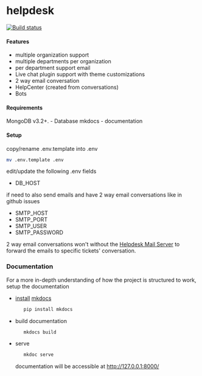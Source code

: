 # helpdesk

[![Build status](https://ci.appveyor.com/api/projects/status/l1dapsf26x4x3omi?svg=true)](https://ci.appveyor.com/project/danleyb2/helpdesk)

#### Features
- multiple organization support
- multiple departments per organization
- per department support email
- Live chat plugin support with theme customizations
- 2 way email conversation
- HelpCenter (created from conversations)
- Bots


#### Requirements

MongoDB v3.2+. - Database
mkdocs - documentation


#### Setup
copy/rename .env.template into .env  
```bash
mv .env.template .env
```

edit/update the following .env fields
- DB_HOST

if need to also send emails and have 2 way email conversations like in github issues 
- SMTP_HOST
- SMTP_PORT
- SMTP_USER
- SMTP_PASSWORD

2 way email conversations won't without the [Helpdesk Mail Server](https://github.com/danleyb2/helpdesk_mail_server) to forward the emails to specific 
tickets' conversation.  

### Documentation
For a more in-depth understanding of how the project is structured to work, setup the documentation

- [install](https://www.mkdocs.org/#installation) [mkdocs](https://mkdocs.org)
  ```bash
     pip install mkdocs
  ```
- build documentation
  ```bash
     mkdocs build
  ```
- serve
  ```bash
     mkdoc serve
  ```  
  documentation will be accessible at http://127.0.0.1:8000/
